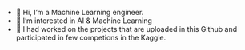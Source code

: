- 👋 Hi, I’m a Machine Learning engineer.
- 👀 I’m interested in AI & Machine Learning
- 🌱 I had worked on the projects that are uploaded in this Github and participated in few competions in the Kaggle.

<!---
Karthikputchala/Karthikputchala is a ✨ special ✨ repository because its `README.md` (this file) appears on your GitHub profile.
You can click the Preview link to take a look at your changes.
--->
